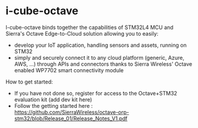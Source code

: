 # i-cube-octave
I-cube-octave binds together the capabilities of STM32L4 MCU and Sierra's Octave Edge-to-Cloud solution allowing you to easily:
- develop your IoT application, handling sensors and assets, running on STM32
- simply and securely connect it to any cloud platform (generic, Azure, AWS, ...) through APIs and connectors thanks to Sierra Wireless' Octave enabled WP7702 smart connectivity module

How to get started:
- If you have not done so, register for access to the Octave+STM32 evaluation kit (add dev kit here)
- Follow the getting started here : https://github.com/SierraWireless/octave-orp-stm32/blob/Release_01/Release_Notes_V1.pdf
